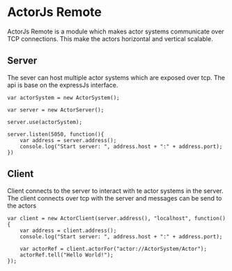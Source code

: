 ActorJs Remote
==============

ActorJs Remote is a module which makes actor systems communicate over TCP connections. This make the actors horizontal and vertical scalable.

Server
------
The sever can host multiple actor systems which are exposed over tcp. The api is base on the expressJs interface.

```
var actorSystem = new ActorSystem();

var server = new ActorServer();

server.use(actorSystem);

server.listen(5050, function(){
    var address = server.address();
    console.log("Start server: ", address.host + ":" + address.port);
})
```

Client
------
Client connects to the server to interact with te actor systems in the server. The client connects over tcp with the server and messages can be send to the actors

```
var client = new ActorClient(server.address(), "localhost", function(){
    var address = client.address();
    console.log("Start server: ", address.host + ":" + address.port);
    
    var actorRef = client.actorFor("actor://ActorSystem/Actor");
    actorRef.tell("Hello World!");
});
```


